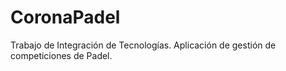 # CoronaPadel
Trabajo de Integración de Tecnologías. Aplicación de gestión de competiciones de Padel.
